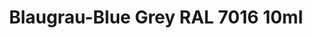 ---
layout: product
title: "Blaugrau-Blue Grey RAL 7016 10ml"
price: "330" 
desc: "Acrylic Laquer 10mL"
img_path: "/assets/img/RC055.webp"
brand: "AK "
available: false
special_offer: false
new: false
soon: false
cat: "020000"
subcat: "020200"
subsubcat: "020201"
sifra: "RC055"
popular: false
spec: false
---